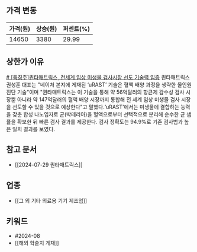 ## 가격 변동
| 가격(원) | 상승(원) | 퍼센트(%) |
| ----- | ----- | ------ |
| 14650 | 3380  | 29.99  |
## 상한가 이유
[# [특징주]퀀타매트릭스, 전세계 임상 미생물 검사시장 선도 기술력 입증](https://view.asiae.co.kr/article/2024072513214079495)
퀀타매트릭스 권성훈 대표는 "네이처 본지에 게재된 ‘uRAST’ 기술은 혈액 배양 과정을 생략한 올인원 진단 기술"이며 "퀀타매트릭스는 이 기술을 통해 약 56억달러의 항균제 감수성 검사 시장뿐 아니라 약 147억달러의 혈액 배양 시장까지 통합해 전 세계 임상 미생물 검사 시장을 선도할 수 있을 것으로 예상한다"고 말했다.‘uRAST’에서는 미생물에 결합하는 능력을 갖춘 합성 나노입자로 균(박테리아)을 혈액으로부터 선택적으로 분리해 순수한 균 샘플을 확보한 뒤 빠른 검사 결과를 제공한다. 검사 정확도는 94.9%로 기존 검사법과 높은 일치 결과를 보였다.
## 참고 문서
- [[2024-07-29 퀀타매트릭스]]
## 업종
- [[그 외 기타 의료용 기기 제조업]]
## 키워드
- #2024-08  
- [[해외 학술지 게재]]